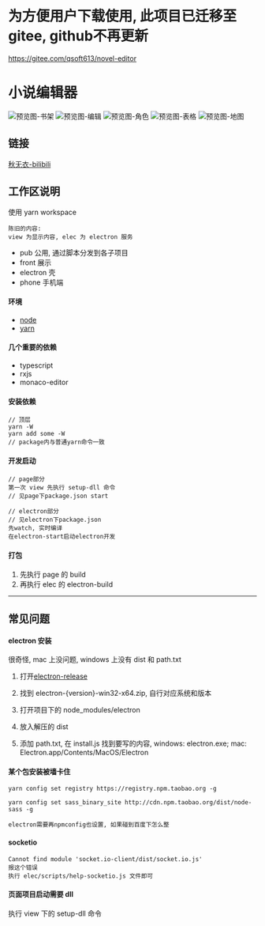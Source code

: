 # 为方便用户下载使用, 此项目已迁移至gitee, github不再更新
https://gitee.com/qsoft613/novel-editor

# 小说编辑器

![预览图-书架](./doc/preview1.png)
![预览图-编辑](./doc/preview2.png)
![预览图-角色](./doc/preview3.png)
![预览图-表格](./doc/preview4.png)
![预览图-地图](./doc/preview5.png)

## 链接

[秋无衣-bilibili](https://space.bilibili.com/37384331)

## 工作区说明

使用 yarn workspace

```
陈旧的内容:
view 为显示内容, elec 为 electron 服务
```

-   pub 公用, 通过脚本分发到各子项目
-   front 展示
-   electron 壳
-   phone 手机端

#### 环境

-   [node](http://nodejs.cn/download/)
-   [yarn](https://www.yarnpkg.com/lang/en/)

#### 几个重要的依赖

-   typescript
-   rxjs
-   monaco-editor

#### 安装依赖

```
// 顶层
yarn -W
yarn add some -W
// package内与普通yarn命令一致
```

#### 开发启动

```
// page部分
第一次 view 先执行 setup-dll 命令
// 见page下package.json start
```

```
// electron部分
// 见electron下package.json
先watch, 实时编译
在electron-start启动electron开发
```

#### 打包

1. 先执行 page 的 build
2. 再执行 elec 的 electron-build

---

## 常见问题

#### electron 安装

很奇怪, mac 上没问题, windows 上没有 dist 和 path.txt

1. 打开[electron-release](https://github.com/electron/electron/releases?after=v9.0.0-nightly.20191222)

1. 找到 electron-{version}-win32-x64.zip, 自行对应系统和版本

1. 打开项目下的 node_modules/electron

1. 放入解压的 dist

1. 添加 path.txt, 在 install.js 找到要写的内容, windows: electron.exe; mac: Electron.app/Contents/MacOS/Electron

#### 某个包安装被墙卡住

```
yarn config set registry https://registry.npm.taobao.org -g

yarn config set sass_binary_site http://cdn.npm.taobao.org/dist/node-sass -g

electron需要再npmconfig也设置, 如果碰到百度下怎么整
```

#### socketio

```
Cannot find module 'socket.io-client/dist/socket.io.js'
报这个错误
执行 elec/scripts/help-socketio.js 文件即可
```

#### 页面项目启动需要 dll

执行 view 下的 setup-dll 命令
